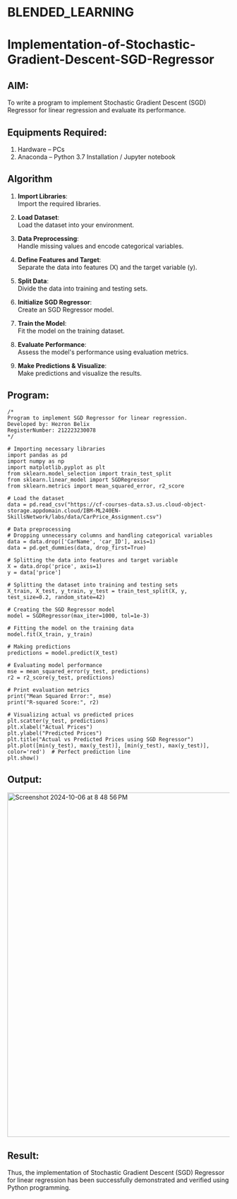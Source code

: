 # BLENDED_LEARNING
# Implementation-of-Stochastic-Gradient-Descent-SGD-Regressor

## AIM:
To write a program to implement Stochastic Gradient Descent (SGD) Regressor for linear regression and evaluate its performance.

## Equipments Required:
1. Hardware – PCs
2. Anaconda – Python 3.7 Installation / Jupyter notebook

## Algorithm
1. **Import Libraries**:  
   Import the required libraries.

2. **Load Dataset**:  
   Load the dataset into your environment.

3. **Data Preprocessing**:  
   Handle missing values and encode categorical variables.

4. **Define Features and Target**:  
   Separate the data into features (X) and the target variable (y).

5. **Split Data**:  
   Divide the data into training and testing sets.

6. **Initialize SGD Regressor**:  
   Create an SGD Regressor model.

7. **Train the Model**:  
   Fit the model on the training dataset.

8. **Evaluate Performance**:  
   Assess the model's performance using evaluation metrics.

9. **Make Predictions & Visualize**:  
   Make predictions and visualize the results.

## Program:
```
/*
Program to implement SGD Regressor for linear regression.
Developed by: Hezron Belix
RegisterNumber: 212223230078
*/

# Importing necessary libraries
import pandas as pd
import numpy as np
import matplotlib.pyplot as plt
from sklearn.model_selection import train_test_split
from sklearn.linear_model import SGDRegressor
from sklearn.metrics import mean_squared_error, r2_score

# Load the dataset
data = pd.read_csv("https://cf-courses-data.s3.us.cloud-object-storage.appdomain.cloud/IBM-ML240EN-SkillsNetwork/labs/data/CarPrice_Assignment.csv")

# Data preprocessing
# Dropping unnecessary columns and handling categorical variables
data = data.drop(['CarName', 'car_ID'], axis=1)
data = pd.get_dummies(data, drop_first=True)

# Splitting the data into features and target variable
X = data.drop('price', axis=1)
y = data['price']

# Splitting the dataset into training and testing sets
X_train, X_test, y_train, y_test = train_test_split(X, y, test_size=0.2, random_state=42)

# Creating the SGD Regressor model
model = SGDRegressor(max_iter=1000, tol=1e-3)

# Fitting the model on the training data
model.fit(X_train, y_train)

# Making predictions
predictions = model.predict(X_test)

# Evaluating model performance
mse = mean_squared_error(y_test, predictions)
r2 = r2_score(y_test, predictions)

# Print evaluation metrics
print("Mean Squared Error:", mse)
print("R-squared Score:", r2)

# Visualizing actual vs predicted prices
plt.scatter(y_test, predictions)
plt.xlabel("Actual Prices")
plt.ylabel("Predicted Prices")
plt.title("Actual vs Predicted Prices using SGD Regressor")
plt.plot([min(y_test), max(y_test)], [min(y_test), max(y_test)], color='red')  # Perfect prediction line
plt.show()
```

## Output:
<img width="780" alt="Screenshot 2024-10-06 at 8 48 56 PM" src="https://github.com/user-attachments/assets/02eb9acd-52d8-4e8e-bc89-bb080032cfb9">




## Result:
Thus, the implementation of Stochastic Gradient Descent (SGD) Regressor for linear regression has been successfully demonstrated and verified using Python programming.
